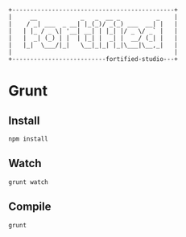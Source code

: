 	+---------------------------------------------+
	|     __            _   _  __ _          _    |
	|    / _| ___  _ __| |_(_)/ _(_) ___  __| |   |
	|   | |_ / _ \| '__| __| | |_| |/ _ \/ _` |   |
	|   |  _| (_) | |  | |_| |  _| |  __/ (_| |   |
	|   |_|  \___/|_|   \__|_|_| |_|\___|\__,_|   |
	|                                             |
	+--------------------------fortified-studio---+
	

# Grunt 

## Install

	npm install

## Watch

	grunt watch

## Compile

	grunt